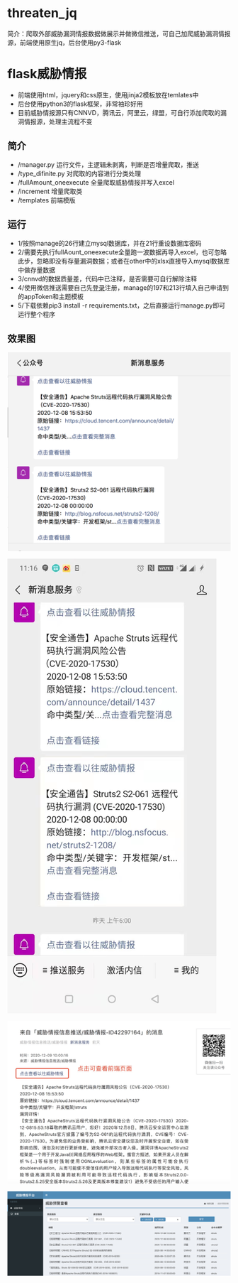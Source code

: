 # threaten_jq
简介：爬取外部威胁漏洞情报数据做展示并做微信推送，可自己加爬威胁漏洞情报源，前端使用原生jq，后台使用py3-flask
# flask威胁情报
-   前端使用html，jquery和css原生，使用jinja2模板放在temlates中
-   后台使用python3的flask框架，非常袖珍好用
-   目前威胁情报源只有CNNVD，腾讯云，阿里云，绿盟，可自行添加爬取的漏洞情报源，处理主流程不变
## 简介
- /manager.py 运行文件，主逻辑未剥离，判断是否增量爬取，推送
- /type_difinite.py 对爬取的内容进行分类处理
- /fullAmount_oneexecute 全量爬取威胁情报并写入excel
- /increment 增量爬取类
- /templates 前端模版

## 运行
-   1/按照manage的26行建立mysql数据库，并在21行重设数据库密码
-   2/需要先执行fullAount_oneexecute全量跑一波数据再导入excel，也可忽略此步，忽略即没有存量漏洞数据；或者在other中的xlsx直接导入mysql数据库中做存量数据
-   3/cnnvd的数据质量差，代码中已注释，是否需要可自行解除注释
-   4/使用微信推送需要自己先[登录](https://wxpusher.zjiecode.com/docs/#/)注册，manage的197和213行填入自己申请到的appToken和主题模板
-   5/下载依赖pip3 install -r requirements.txt，之后直接运行manage.py即可运行整个程序

## 效果图
![效果图](./other/微信效果图.png "效果图")

![效果图](./other/手机端查看图.jpeg "效果图")

![效果图](./other/微信推送详情.png "效果图")

![效果图](./other/前端效果图.png "效果图")

